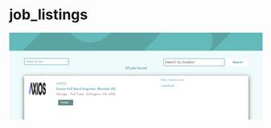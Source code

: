 # job_listings
![Project Preview](https://github.com/horler408/job_listings/blob/gh-pages/assets/desktop-preview.png)
